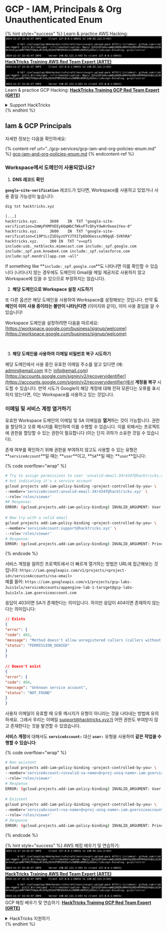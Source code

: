 # GCP - IAM, Principals & Org Unauthenticated Enum

{% hint style="success" %}
Learn & practice AWS Hacking:<img src="../../../.gitbook/assets/image (1).png" alt="" data-size="line">[**HackTricks Training AWS Red Team Expert (ARTE)**](https://training.hacktricks.xyz/courses/arte)<img src="../../../.gitbook/assets/image (1).png" alt="" data-size="line">\
Learn & practice GCP Hacking: <img src="../../../.gitbook/assets/image (2).png" alt="" data-size="line">[**HackTricks Training GCP Red Team Expert (GRTE)**<img src="../../../.gitbook/assets/image (2).png" alt="" data-size="line">](https://training.hacktricks.xyz/courses/grte)

<details>

<summary>Support HackTricks</summary>

* Check the [**subscription plans**](https://github.com/sponsors/carlospolop)!
* **Join the** 💬 [**Discord group**](https://discord.gg/hRep4RUj7f) or the [**telegram group**](https://t.me/peass) or **follow** us on **Twitter** 🐦 [**@hacktricks\_live**](https://twitter.com/hacktricks\_live)**.**
* **Share hacking tricks by submitting PRs to the** [**HackTricks**](https://github.com/carlospolop/hacktricks) and [**HackTricks Cloud**](https://github.com/carlospolop/hacktricks-cloud) github repos.

</details>
{% endhint %}

## Iam & GCP Principals

자세한 정보는 다음을 확인하세요:

{% content-ref url="../gcp-services/gcp-iam-and-org-policies-enum.md" %}
[gcp-iam-and-org-policies-enum.md](../gcp-services/gcp-iam-and-org-policies-enum.md)
{% endcontent-ref %}

### Workspace에서 도메인이 사용되었나요?

1. **DNS 레코드 확인**

**`google-site-verification`** 레코드가 있다면, Workspace를 사용하고 있었거나 사용 중일 가능성이 높습니다:
```
dig txt hacktricks.xyz

[...]
hacktricks.xyz.		3600	IN	TXT	"google-site-verification=2mWyPXMPXEEy6QqWbCfWkxFTcQhyYdwHrOxee1Yeo-0"
hacktricks.xyz.		3600	IN	TXT	"google-site-verification=C19PtLcZ1EGyzUYYJTX1Tp6bOGessxzN9gqE-SVKhRA"
hacktricks.xyz.		300	IN	TXT	"v=spf1 include:usb._netblocks.mimecast.com include:_spf.google.com include:_spf.psm.knowbe4.com include:_spf.salesforce.com include:spf.mandrillapp.com ~all"
```
If something like **`include:_spf.google.com`**도 나타나면 이를 확인할 수 있습니다 (나타나지 않는 경우에도 도메인이 Gmail을 메일 제공자로 사용하지 않고 Workspace에 있을 수 있으므로 부정하지는 않습니다).

2. **해당 도메인으로 Workspace 설정 시도하기**

또 다른 옵션은 해당 도메인을 사용하여 Workspace를 설정해보는 것입니다. 만약 **도메인이 이미 사용 중이라는 불만이 나타난다면** (이미지와 같이), 이미 사용 중임을 알 수 있습니다!

Workspace 도메인을 설정하려면 다음을 따르세요: [https://workspace.google.com/business/signup/welcome](https://workspace.google.com/business/signup/welcome)

<figure><img src="../../../.gitbook/assets/image (330).png" alt=""><figcaption></figcaption></figure>

3. **해당 도메인을 사용하여 이메일 비밀번호 복구 시도하기**

해당 도메인에서 사용 중인 유효한 이메일 주소를 알고 있다면 (예: admin@email.com 또는 info@email.com) [https://accounts.google.com/signin/v2/recoveryidentifier](https://accounts.google.com/signin/v2/recoveryidentifier)에서 **계정을 복구** 시도할 수 있습니다. 만약 시도가 Google이 해당 계정에 대해 전혀 모른다는 오류를 표시하지 않는다면, 이는 Workspace를 사용하고 있는 것입니다.

### 이메일 및 서비스 계정 열거하기

유효한 Workspace 도메인의 이메일 및 SA 이메일을 **열거**하는 것이 가능합니다. 권한을 할당하고 오류 메시지를 확인하여 이를 수행할 수 있습니다. 이를 위해서는 프로젝트에 권한을 할당할 수 있는 권한이 필요합니다 (이는 단지 귀하가 소유한 것일 수 있습니다).

존재 여부를 확인하기 위해 권한을 부여하지 않고도 사용할 수 있는 유형은 **`serviceAccount`**일 때는 **`user`**이고, **`SA`**일 때는 **`user`**입니다:

{% code overflow="wrap" %}
```bash
# Try to assign permissions to user 'unvalid-email-34r434f@hacktricks.xyz'
# but indicating it's a service account
gcloud projects add-iam-policy-binding <project-controlled-by-you> \
--member='serviceAccount:unvalid-email-34r434f@hacktricks.xyz' \
--role='roles/viewer'
## Response:
ERROR: (gcloud.projects.add-iam-policy-binding) INVALID_ARGUMENT: User unvalid-email-34r434f@hacktricks.xyz does not exist.

# Now try with a valid email
gcloud projects add-iam-policy-binding <project-controlled-by-you> \
--member='serviceAccount:support@hacktricks.xyz' \
--role='roles/viewer'
# Response:
ERROR: (gcloud.projects.add-iam-policy-binding) INVALID_ARGUMENT: Principal support@hacktricks.xyz is of type "user". The principal should appear as "user:support@hacktricks.xyz". See https://cloud.google.com/iam/help/members/types for additional documentation.
```
{% endcode %}

서비스 계정을 알려진 프로젝트에서 더 빠르게 열거하는 방법은 URL에 접근해보는 것입니다: `https://iam.googleapis.com/v1/projects/<project-id>/serviceAccounts/<sa-email>`\
예를 들어: `https://iam.googleapis.com/v1/projects/gcp-labs-3uis1xlx/serviceAccounts/appengine-lab-1-tarsget@gcp-labs-3uis1xlx.iam.gserviceaccount.com`

응답이 403이면 SA가 존재한다는 의미입니다. 하지만 응답이 404이면 존재하지 않는다는 의미입니다:
```json
// Exists
{
"error": {
"code": 403,
"message": "Method doesn't allow unregistered callers (callers without established identity). Please use API Key or other form of API consumer identity to call this API.",
"status": "PERMISSION_DENIED"
}
}

// Doesn't exist
{
"error": {
"code": 404,
"message": "Unknown service account",
"status": "NOT_FOUND"
}
}
```
사용자 이메일이 유효할 때 오류 메시지가 유형이 아니라는 것을 나타내는 방법에 유의하세요. 그래서 우리는 이메일 support@hacktricks.xyz가 어떤 권한도 부여받지 않고 존재한다는 것을 발견할 수 있었습니다.

**서비스 계정**에 대해서도 **`serviceAccount:`** 대신 **`user:`** 유형을 사용하여 **같은 작업을 수행할 수 있습니다**:

{% code overflow="wrap" %}
```bash
# Non existent
gcloud projects add-iam-policy-binding <project-controlled-by-you> \
--member='serviceAccount:<invalid-sa-name>@<proj-uniq-name>.iam.gserviceaccount.com' \
--role='roles/viewer'
# Response
ERROR: (gcloud.projects.add-iam-policy-binding) INVALID_ARGUMENT: User <invalid-sa-name>@<proj-uniq-name>.iam.gserviceaccount.com does not exist.

# Existent
gcloud projects add-iam-policy-binding <project-controlled-by-you> \
--member='serviceAccount:<sa-name>@<proj-uniq-name>.iam.gserviceaccount.com' \
--role='roles/viewer'
# Response
ERROR: (gcloud.projects.add-iam-policy-binding) INVALID_ARGUMENT: Principal testing@digital-bonfire-410512.iam.gserviceaccount.com is of type "serviceAccount". The principal should appear as "serviceAccount:testing@digital-bonfire-410512.iam.gserviceaccount.com". See https://cloud.google.com/iam/help/members/types for additional documentation.
```
{% endcode %}

{% hint style="success" %}
AWS 해킹 배우기 및 연습하기:<img src="../../../.gitbook/assets/image (1).png" alt="" data-size="line">[**HackTricks Training AWS Red Team Expert (ARTE)**](https://training.hacktricks.xyz/courses/arte)<img src="../../../.gitbook/assets/image (1).png" alt="" data-size="line">\
GCP 해킹 배우기 및 연습하기: <img src="../../../.gitbook/assets/image (2).png" alt="" data-size="line">[**HackTricks Training GCP Red Team Expert (GRTE)**<img src="../../../.gitbook/assets/image (2).png" alt="" data-size="line">](https://training.hacktricks.xyz/courses/grte)

<details>

<summary>HackTricks 지원하기</summary>

* [**구독 계획**](https://github.com/sponsors/carlospolop) 확인하기!
* **💬 [**디스코드 그룹**](https://discord.gg/hRep4RUj7f) 또는 [**텔레그램 그룹**](https://t.me/peass)에 참여하거나 **트위터** 🐦 [**@hacktricks\_live**](https://twitter.com/hacktricks\_live)**를 팔로우하세요.**
* **[**HackTricks**](https://github.com/carlospolop/hacktricks) 및 [**HackTricks Cloud**](https://github.com/carlospolop/hacktricks-cloud) 깃허브 리포지토리에 PR을 제출하여 해킹 트릭을 공유하세요.**

</details>
{% endhint %}
